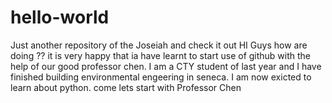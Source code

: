# hello-world
Just another repository of the Joseiah and check it out
HI Guys how are doing ?? it is very happy that ia have learnt to start use of github with the help of our good professor chen.
I am a CTY student of last year and I have finished building environmental engeering in seneca. 
I am now exicted to learn about python. come lets start with Professor Chen
